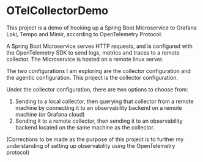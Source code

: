 # OTelCollectorDemo
This project is a demo of hooking up a Spring Boot Microservice to Grafana Loki, Tempo and Mimir, according to OpenTelemetry Protocol.

A Spring Boot Microservice serves HTTP requests, and is configured with the OpenTelemetry SDK to send logs, metrics and traces to a remote collector. The Microservice is hosted on a remote linux server. 

The two configurations I am exploring are the collector configuration and the agentic configuration. This project is the collector configuration. 

Under the collector configuration, there are two options to choose from:
1. Sending to a local collector, then querying that collector from a remote machine by connecting it to an observability backend on a remote machine (or Grafana cloud)
2. Sending it to a remote collector, then sending it to an observability backend located on the same machine as the collector.

(Corrections to be made as the purpose of this project is to further my understanding of setting up observability using the OpenTelemetry protocol)
